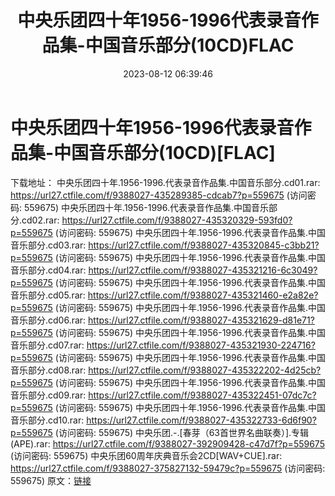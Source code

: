 ﻿---
title: 中央乐团四十年1956-1996代表录音作品集-中国音乐部分(10CD)FLAC
date: 2023-08-12 06:39:46
categories: 古典音乐、新世纪、纯音雅乐
tags: 纯音雅乐
---
# 中央乐团四十年1956-1996代表录音作品集-中国音乐部分(10CD)[FLAC]

下载地址：
中央乐团四十年.1956-1996.代表录音作品集.中国音乐部分.cd01.rar: https://url27.ctfile.com/f/9388027-435289385-cdcab7?p=559675
(访问密码: 559675)
中央乐团四十年.1956-1996.代表录音作品集.中国音乐部分.cd02.rar: https://url27.ctfile.com/f/9388027-435320329-593fd0?p=559675
(访问密码: 559675)
中央乐团四十年.1956-1996.代表录音作品集.中国音乐部分.cd03.rar: https://url27.ctfile.com/f/9388027-435320845-c3bb21?p=559675
(访问密码: 559675)
中央乐团四十年.1956-1996.代表录音作品集.中国音乐部分.cd04.rar: https://url27.ctfile.com/f/9388027-435321216-6c3049?p=559675
(访问密码: 559675)
中央乐团四十年.1956-1996.代表录音作品集.中国音乐部分.cd05.rar: https://url27.ctfile.com/f/9388027-435321460-e2a82e?p=559675
(访问密码: 559675)
中央乐团四十年.1956-1996.代表录音作品集.中国音乐部分.cd06.rar: https://url27.ctfile.com/f/9388027-435321629-d81e71?p=559675
(访问密码: 559675)
中央乐团四十年.1956-1996.代表录音作品集.中国音乐部分.cd07.rar: https://url27.ctfile.com/f/9388027-435321930-224716?p=559675
(访问密码: 559675)
中央乐团四十年.1956-1996.代表录音作品集.中国音乐部分.cd08.rar: https://url27.ctfile.com/f/9388027-435322202-4d25cb?p=559675
(访问密码: 559675)
中央乐团四十年.1956-1996.代表录音作品集.中国音乐部分.cd09.rar: https://url27.ctfile.com/f/9388027-435322451-07dc7c?p=559675
(访问密码: 559675)
中央乐团四十年.1956-1996.代表录音作品集.中国音乐部分.cd10.rar: https://url27.ctfile.com/f/9388027-435322733-6d6f90?p=559675
(访问密码: 559675)
中央乐团.-.[春芽（63首世界名曲联奏）].专辑(APE).rar: https://url27.ctfile.com/f/9388027-392909428-c47d7f?p=559675
(访问密码: 559675)
中央乐团60周年庆典音乐会2CD[WAV+CUE].rar: https://url27.ctfile.com/f/9388027-375827132-59479c?p=559675
(访问密码: 559675)
原文：[链接](https://blog.sina.com.cn/s/blog_1647c7e760103131y.html)